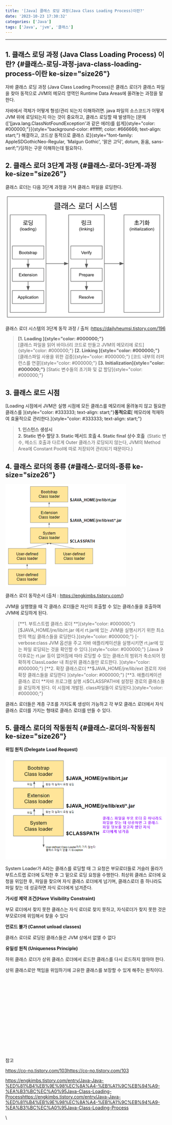 ```yaml
---
title: '[Java] 클래스 로딩 과정(Java Class Loading Process)이란?'
date: '2023-10-23 17:30:32'
categories: ['Java']
tags: ['Java', 'jvm', '클래스']
---
```


------------------------------------------------------------------------

## **1. 클래스 로딩 과정 (Java Class Loading Process) 이란?** {#클래스-로딩-과정-java-class-loading-process-이란 ke-size="size26"}

자바 클래스 로딩 과정 (Java Class Loading Process)은 클래스 로더가 클래스 파일을 찾아 동적으로 JVM의 메모리 영역인 Runtime Data Areas에 올려놓는 과정을 말한다.
 

자바에서 객체가 어떻게 형성/관리 되는지 이해하려면. java 파일의 소스코드가 어떻게 JVM 위에 로딩되는지 아는 것이 중요하고, 클래스 로딩할 때 발생하는 [문제 ([\'[java.lang.ClassNotFoundException\'과 같은 에러)를 쉽게]{style="color: #000000;"}]{style="background-color: #ffffff; color: #666666; text-align: start;"} 해결하고, 코드상 동적으로 클래스 로]{style="font-family: AppleSDGothicNeo-Regular, 'Malgun Gothic', '맑은 고딕', dotum, 돋움, sans-serif;"}딩하는 구문 이해하는데 필요하다.

## **2. 클래스 로더 3단계 과정** {#클래스-로더-3단계-과정 ke-size="size26"}

클래스 로더는 다음 3단계 과정을 거쳐 클래스 파일을 로딩한다.

![](/images/posts/35/img.png)

클래스 로더 시스템의 3단계 동작 과정 / 출처 :https://dailyheumsi.tistory.com/196

> **[1. Loading ]{style="color: #000000;"}**\
> [클래스 파일을 읽어 바이너리 코드로 만들고 JVM의 메모리에 로드]{style="color: #000000;"}
> **[2. Linking ]{style="color: #000000;"}**
> [클래스파일 사용을 위한 검증]{style="color: #000000;"}
> [코드 내부의 러퍼런스를 연결]{style="color: #000000;"}
> **[3. Initialization]{style="color: #000000;"}**
> [Static 변수들의 초기화 및 값 할당]{style="color: #000000;"}
 

## **3. 클래스 로드 시점**

[Loading 시점에서 JVM은 실행 시점에 모든 클래스를 메모리에 올려놓지 않고 필요한 클래스를 ]{style="color: #333333; text-align: start;"}**동적으로**[ 메모리에 적재하여 효율적으로 관리한다.]{style="color: #333333; text-align: start;"}

> **1. 인스턴스 생성시**\
> **2. Static 변수 할당
> 3. Static 메서드 호출
> 4. Static final 상수 호출** 
> (Static 변수, 메소드 호출과 다르게 Outer 클래스가 로딩되지 않는다, JVM의 Method Area에 Constant Pool에 따로 저장되어 관리되기 때문이다.)

## **4. 클래스 로더의 종류** {#클래스-로더의-종류 ke-size="size26"}

![](/images/posts/35/img_1.png)

클래스 로더 동작순서 (출처 : https://engkimbs.tistory.com/)

JVM을 실행했을 때 각 클래스 로더들은 자신이 호출할 수 있는 클래스들을 호출하여 JVM에 로딩하게 된다.

> [**1. 부트스트랩 클래스 로더 **]{style="color: #000000;"}\
> [\$JAVA_HOME/jre/lib/rt.jar 에서 rt.jar에 있는 JVM을 실행시키기 위한 최소한의 핵심 클래스들을 로딩한다.]{style="color: #000000;"}
> [-verbose:class JVM 옵션을 주고 자바 애플리케이션을 실행시키면 rt.jar에 있는 파일 로딩되는 것을 확인할 수 있다.]{style="color: #000000;"}
> [Java 9 이후로는 rt.jar 등이 없어짐에 따라 로딩할 수 있는 클래스의 범위가 축소되어 정확하게 ClassLoader 내 최상위 클래스들만 로드한다.
> ]{style="color: #000000;"}
> [**2. 확장 클래스로더
> **\$JAVA_HOME/jre/lib/ext 경로의 자바 확장 클래스들을 로딩한다
> ]{style="color: #000000;"}
> [**3. 애플리케이션  클래스 로더
> **자바 프로그램 실행 시\$CLASSPATH에 설정된 경로의 클래스들을 로딩하게 된다. 이 시점에 개발된. class파일들이 로딩된다.]{style="color: #000000;"}

클래스 로더들은 계층 구조를 가지도록 생성이 가능하고 각 부모 클래스 로더에서 자식클래스 로더를 가지는 형태로 클래스 로더를 만들 수 있다. 

## **5. 클래스 로더의 작동원칙** {#클래스-로더의-작동원칙 ke-size="size26"}

**위임 원칙 (Delegate Load Request)**

![](/images/posts/35/img_2.png)

System Loader가 A라는 클래스를 로딩할 때 그 요청은 부모로더들로 거슬러 올라가 부트스트랩 로더에 도착한 후 그 밑으로 로딩 요청을 수행한다. 최상위 클래스 로더에 요청을 위임한 후, 파일을 찾으며 자식 클래스 로더에게 넘기며, 클래스로더 중 하나라도 파일 찾는 데 성공하면 자식 로더에게 넘겨준다.
 

**가시성 제약 조건(Have Visibility Constraint)**

부모 로더에서 찾지 못한 클래스는 자식 로더로 찾지 못하고, 자식로더가 찾지 못한 것은 부모로더에 위임해서 찾을 수 있다
 

**언로드 불가 (Cannot unload classes)**

클래스 로더로 로딩된 클래스들은 JVM 상에서 없앨 수 없다
 

**유일성 원칙 (Uniqueness Principle)**

하위 클래스 로더가 상위 클래스 로더에서 로드한 클래스를 다시 로드하지 않아야 한다.

상위 클래스로만 책임을 위임하기에 고유한 클래스를 보장할 수 있게 해주는 원칙이다.
 

 

 

 

 

 

 

 

 

참고

https://co-no.tistory.com/103https://co-no.tistory.com/103

https://engkimbs.tistory.com/entry/Java-Java-%ED%81%B4%EB%9E%98%EC%8A%A4-%EB%A1%9C%EB%94%A9-%EA%B3%BC%EC%A0%95Java-Class-Loading-Processhttps://engkimbs.tistory.com/entry/Java-Java-%ED%81%B4%EB%9E%98%EC%8A%A4-%EB%A1%9C%EB%94%A9-%EA%B3%BC%EC%A0%95Java-Class-Loading-Process

\
